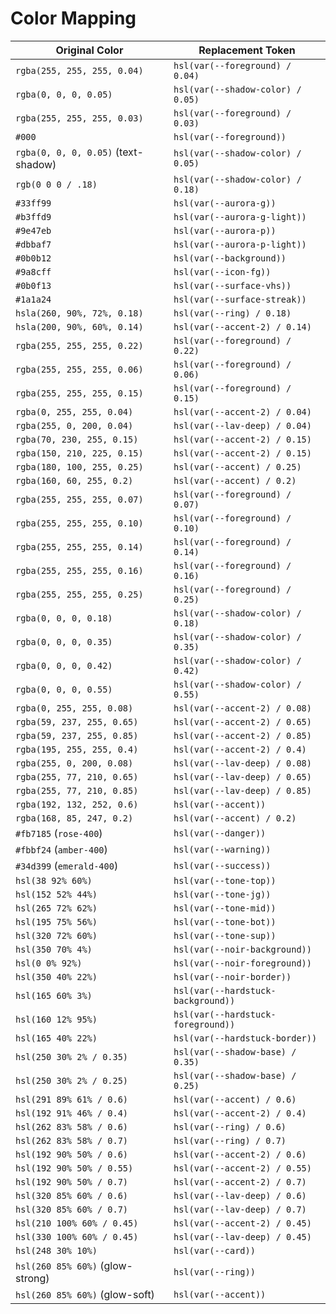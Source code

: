 # Color Mapping

| Original Color                      | Replacement Token                  |
| ----------------------------------- | ---------------------------------- |
| `rgba(255, 255, 255, 0.04)`         | `hsl(var(--foreground) / 0.04)`    |
| `rgba(0, 0, 0, 0.05)`               | `hsl(var(--shadow-color) / 0.05)`  |
| `rgba(255, 255, 255, 0.03)`         | `hsl(var(--foreground) / 0.03)`    |
| `#000`                              | `hsl(var(--foreground))`           |
| `rgba(0, 0, 0, 0.05)` (text-shadow) | `hsl(var(--shadow-color) / 0.05)`  |
| `rgb(0 0 0 / .18)`                  | `hsl(var(--shadow-color) / 0.18)`  |
| `#33ff99`                           | `hsl(var(--aurora-g))`             |
| `#b3ffd9`                           | `hsl(var(--aurora-g-light))`       |
| `#9e47eb`                           | `hsl(var(--aurora-p))`             |
| `#dbbaf7`                           | `hsl(var(--aurora-p-light))`       |
| `#0b0b12`                           | `hsl(var(--background))`           |
| `#9a8cff`                           | `hsl(var(--icon-fg))`              |
| `#0b0f13`                           | `hsl(var(--surface-vhs))`          |
| `#1a1a24`                           | `hsl(var(--surface-streak))`       |
| `hsla(260, 90%, 72%, 0.18)`         | `hsl(var(--ring) / 0.18)`          |
| `hsla(200, 90%, 60%, 0.14)`         | `hsl(var(--accent-2) / 0.14)`      |
| `rgba(255, 255, 255, 0.22)`         | `hsl(var(--foreground) / 0.22)`    |
| `rgba(255, 255, 255, 0.06)`         | `hsl(var(--foreground) / 0.06)`    |
| `rgba(255, 255, 255, 0.15)`         | `hsl(var(--foreground) / 0.15)`    |
| `rgba(0, 255, 255, 0.04)`           | `hsl(var(--accent-2) / 0.04)`      |
| `rgba(255, 0, 200, 0.04)`           | `hsl(var(--lav-deep) / 0.04)`      |
| `rgba(70, 230, 255, 0.15)`          | `hsl(var(--accent-2) / 0.15)`      |
| `rgba(150, 210, 225, 0.15)`         | `hsl(var(--accent-2) / 0.15)`      |
| `rgba(180, 100, 255, 0.25)`         | `hsl(var(--accent) / 0.25)`        |
| `rgba(160, 60, 255, 0.2)`           | `hsl(var(--accent) / 0.2)`         |
| `rgba(255, 255, 255, 0.07)`         | `hsl(var(--foreground) / 0.07)`    |
| `rgba(255, 255, 255, 0.10)`         | `hsl(var(--foreground) / 0.10)`    |
| `rgba(255, 255, 255, 0.14)`         | `hsl(var(--foreground) / 0.14)`    |
| `rgba(255, 255, 255, 0.16)`         | `hsl(var(--foreground) / 0.16)`    |
| `rgba(255, 255, 255, 0.25)`         | `hsl(var(--foreground) / 0.25)`    |
| `rgba(0, 0, 0, 0.18)`               | `hsl(var(--shadow-color) / 0.18)`  |
| `rgba(0, 0, 0, 0.35)`               | `hsl(var(--shadow-color) / 0.35)`  |
| `rgba(0, 0, 0, 0.42)`               | `hsl(var(--shadow-color) / 0.42)`  |
| `rgba(0, 0, 0, 0.55)`               | `hsl(var(--shadow-color) / 0.55)`  |
| `rgba(0, 255, 255, 0.08)`           | `hsl(var(--accent-2) / 0.08)`      |
| `rgba(59, 237, 255, 0.65)`          | `hsl(var(--accent-2) / 0.65)`      |
| `rgba(59, 237, 255, 0.85)`          | `hsl(var(--accent-2) / 0.85)`      |
| `rgba(195, 255, 255, 0.4)`          | `hsl(var(--accent-2) / 0.4)`       |
| `rgba(255, 0, 200, 0.08)`           | `hsl(var(--lav-deep) / 0.08)`      |
| `rgba(255, 77, 210, 0.65)`          | `hsl(var(--lav-deep) / 0.65)`      |
| `rgba(255, 77, 210, 0.85)`          | `hsl(var(--lav-deep) / 0.85)`      |
| `rgba(192, 132, 252, 0.6)`          | `hsl(var(--accent))`               |
| `rgba(168, 85, 247, 0.2)`           | `hsl(var(--accent) / 0.2)`         |
| `#fb7185` (`rose-400`)              | `hsl(var(--danger))`               |
| `#fbbf24` (`amber-400`)             | `hsl(var(--warning))`              |
| `#34d399` (`emerald-400`)           | `hsl(var(--success))`              |
| `hsl(38 92% 60%)`                   | `hsl(var(--tone-top))`             |
| `hsl(152 52% 44%)`                  | `hsl(var(--tone-jg))`              |
| `hsl(265 72% 62%)`                  | `hsl(var(--tone-mid))`             |
| `hsl(195 75% 56%)`                  | `hsl(var(--tone-bot))`             |
| `hsl(320 72% 60%)`                  | `hsl(var(--tone-sup))`             |
| `hsl(350 70% 4%)`                   | `hsl(var(--noir-background))`      |
| `hsl(0 0% 92%)`                     | `hsl(var(--noir-foreground))`      |
| `hsl(350 40% 22%)`                  | `hsl(var(--noir-border))`          |
| `hsl(165 60% 3%)`                   | `hsl(var(--hardstuck-background))` |
| `hsl(160 12% 95%)`                  | `hsl(var(--hardstuck-foreground))` |
| `hsl(165 40% 22%)`                  | `hsl(var(--hardstuck-border))`     |
| `hsl(250 30% 2% / 0.35)`            | `hsl(var(--shadow-base) / 0.35)`   |
| `hsl(250 30% 2% / 0.25)`            | `hsl(var(--shadow-base) / 0.25)`   |
| `hsl(291 89% 61% / 0.6)`            | `hsl(var(--accent) / 0.6)`         |
| `hsl(192 91% 46% / 0.4)`            | `hsl(var(--accent-2) / 0.4)`       |
| `hsl(262 83% 58% / 0.6)`            | `hsl(var(--ring) / 0.6)`           |
| `hsl(262 83% 58% / 0.7)`            | `hsl(var(--ring) / 0.7)`           |
| `hsl(192 90% 50% / 0.6)`            | `hsl(var(--accent-2) / 0.6)`       |
| `hsl(192 90% 50% / 0.55)`           | `hsl(var(--accent-2) / 0.55)`      |
| `hsl(192 90% 50% / 0.7)`            | `hsl(var(--accent-2) / 0.7)`       |
| `hsl(320 85% 60% / 0.6)`            | `hsl(var(--lav-deep) / 0.6)`       |
| `hsl(320 85% 60% / 0.7)`            | `hsl(var(--lav-deep) / 0.7)`       |
| `hsl(210 100% 60% / 0.45)`          | `hsl(var(--accent-2) / 0.45)`      |
| `hsl(330 100% 60% / 0.45)`          | `hsl(var(--lav-deep) / 0.45)`      |
| `hsl(248 30% 10%)`                  | `hsl(var(--card))`                 |
| `hsl(260 85% 60%)` (glow-strong)    | `hsl(var(--ring))`                 |
| `hsl(260 85% 60%)` (glow-soft)      | `hsl(var(--accent))`               |
